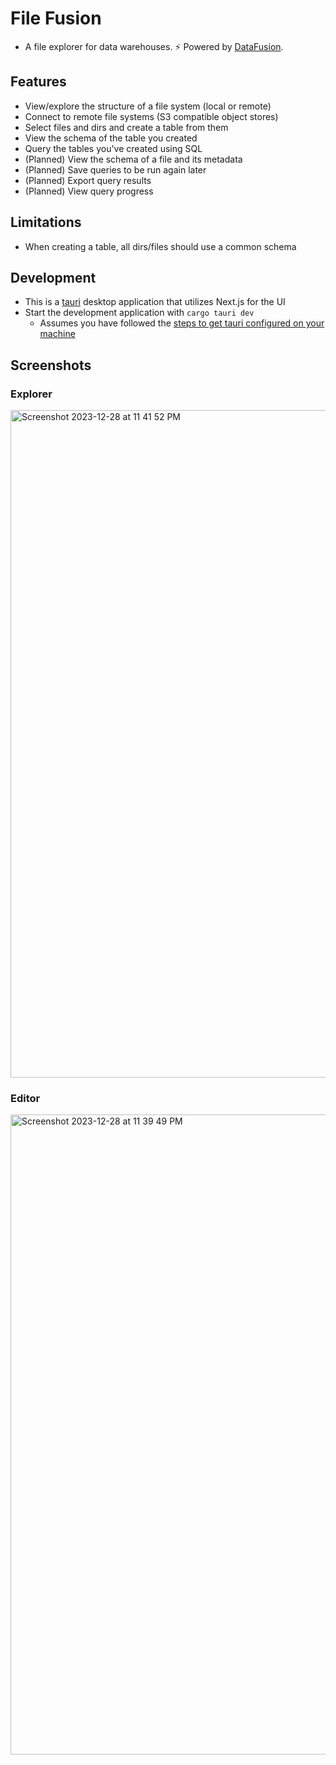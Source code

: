 # File Fusion 
* A file explorer for data warehouses. ⚡️ Powered by [DataFusion](https://github.com/apache/arrow-datafusion).

## Features
* View/explore the structure of a file system (local or remote)
* Connect to remote file systems (S3 compatible object stores)
* Select files and dirs and create a table from them 
* View the schema of the table you created
* Query the tables you've created using SQL
* (Planned) View the schema of a file and its metadata
* (Planned) Save queries to be run again later
* (Planned) Export query results
* (Planned) View query progress

## Limitations
* When creating a table, all dirs/files should use a common schema

## Development
* This is a [tauri](https://tauri.app/) desktop application that utilizes Next.js for the UI
* Start the development application with `cargo tauri dev`
    * Assumes you have followed the [steps to get tauri configured on your machine](https://tauri.app/v1/guides/getting-started/prerequisites)

## Screenshots

### Explorer
<img width="1068" alt="Screenshot 2023-12-28 at 11 41 52 PM" src="https://github.com/jfrazier-eth/file-fusion/assets/54604023/b33aa278-7d00-4667-8011-490cbfa117c4">

### Editor
<img width="1024" alt="Screenshot 2023-12-28 at 11 39 49 PM" src="https://github.com/jfrazier-eth/file-fusion/assets/54604023/4e3393f7-5938-4e8f-bfcc-5ed5f60c6c13">

